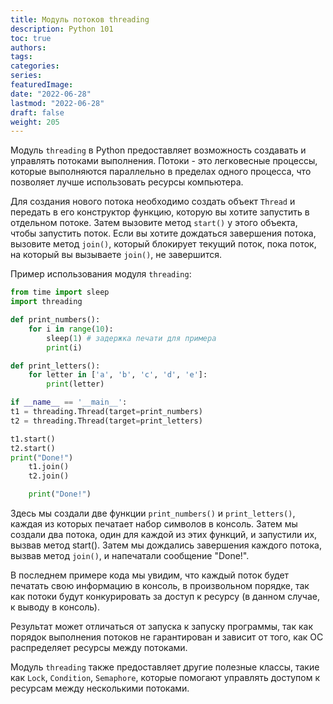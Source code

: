 ```yaml
---
title: Модуль потоков threading
description: Python 101
toc: true
authors:
tags:
categories:
series:
featuredImage:
date: "2022-06-28"
lastmod: "2022-06-28"
draft: false
weight: 205
---
```


Модуль `threading` в Python предоставляет возможность создавать и управлять потоками выполнения. Потоки - это легковесные процессы, которые выполняются параллельно в пределах одного процесса, что позволяет лучше использовать ресурсы компьютера.

Для создания нового потока необходимо создать объект `Thread` и передать в его конструктор функцию, которую вы хотите запустить в отдельном потоке. Затем вызовите метод `start()` у этого объекта, чтобы запустить поток. Если вы хотите дождаться завершения потока, вызовите метод `join()`, который блокирует текущий поток, пока поток, на который вы вызываете `join()`, не завершится.

Пример использования модуля `threading`:

```python
from time import sleep
import threading

def print_numbers():
    for i in range(10):
        sleep(1) # задержка печати для примера
        print(i)

def print_letters():
    for letter in ['a', 'b', 'c', 'd', 'e']:
        print(letter)

if __name__ == '__main__':
t1 = threading.Thread(target=print_numbers)
t2 = threading.Thread(target=print_letters)

t1.start()
t2.start()
print("Done!")
    t1.join()
    t2.join()

    print("Done!")
```

Здесь мы создали две функции `print_numbers()` и `print_letters()`, каждая из которых печатает набор символов в консоль. Затем мы создали два потока, один для каждой из этих функций, и запустили их, вызвав метод start(). Затем мы дождались завершения каждого потока, вызвав метод `join()`, и напечатали сообщение "Done!".

В последнем примере кода мы увидим, что каждый поток будет печатать свою информацию в консоль, в произвольном порядке, так как потоки будут конкурировать за доступ к ресурсу (в данном случае, к выводу в консоль). 

Результат может отличаться от запуска к запуску программы, так как порядок выполнения потоков не гарантирован и зависит от того, как ОС распределяет ресурсы между потоками.


Модуль `threading` также предоставляет другие полезные классы, такие как `Lock`, `Condition`, `Semaphore`, которые помогают управлять доступом к ресурсам между несколькими потоками.